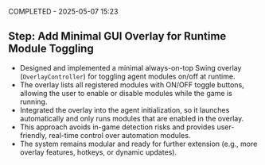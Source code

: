 COMPLETED - 2025-05-07 15:23

## Step: Add Minimal GUI Overlay for Runtime Module Toggling

-   Designed and implemented a minimal always-on-top Swing overlay (`OverlayController`) for toggling agent modules on/off at runtime.
-   The overlay lists all registered modules with ON/OFF toggle buttons, allowing the user to enable or disable modules while the game is running.
-   Integrated the overlay into the agent initialization, so it launches automatically and only runs modules that are enabled in the overlay.
-   This approach avoids in-game detection risks and provides user-friendly, real-time control over automation modules.
-   The system remains modular and ready for further extension (e.g., more overlay features, hotkeys, or dynamic updates).
